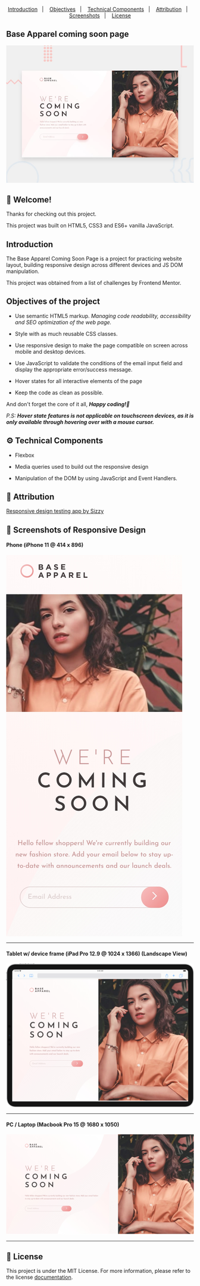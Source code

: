 <p align="center">
  <a href="#introduction">Introduction</a>&nbsp;&nbsp;&nbsp;|&nbsp;&nbsp;&nbsp;
  <a href="#objectives-of-the-project">Objectives</a>&nbsp;&nbsp;&nbsp;|&nbsp;&nbsp;&nbsp;
  <a href="#gear-technical-components">Technical Components</a>&nbsp;&nbsp;&nbsp;|&nbsp;&nbsp;&nbsp;
  <a href="#bookmark-attribution">Attribution</a>&nbsp;&nbsp;&nbsp;|&nbsp;&nbsp;&nbsp;
  <a href="#camera_flash-screenshots-of-responsive-design">Screenshots</a>&nbsp;&nbsp;&nbsp;|&nbsp;&nbsp;&nbsp;
  <a href="#memo-license">License</a>
</p>

## Base Apparel coming soon page

![Design preview for the Base Apparel coming soon page coding challenge](./design/desktop-preview.jpg)

## 👋 Welcome!

Thanks for checking out this project.

This project was built on HTML5, CSS3 and ES6+ vanilla JavaScript.

## Introduction

The Base Apparel Coming Soon Page is a project for practicing website layout, building responsive design across different devices and JS DOM manipulation. 

This project was obtained from a list of challenges by Frontend Mentor.

## Objectives of the project

* Use semantic HTML5 markup. *Managing code readability, accessibility and SEO optimization of the web page.*

* Style with as much reusable CSS classes. 

* Use responsive design to make the page compatible on screen across mobile and desktop devices.

* Use JavaScript to validate the conditions of the email input field and display the appropriate error/success message.

* Hover states for all interactive elements of the page

* Keep the code as clean as possible.

And don't forget the core of it all, _**Happy coding!🚀**_

_P.S:_ _**Hover state features is not applicable on touchscreen devices, as it is only available through hovering over with a mouse cursor.**_

## :gear: Technical Components

* Flexbox

* Media queries used to build out the responsive design

* Manipulation of the DOM by using JavaScript and Event Handlers.

## :bookmark: Attribution

[Responsive design testing app by Sizzy](https://a.paddle.com/v2/click/49831/114619?link=1947/ "Sizzy.co")

## :camera_flash: Screenshots of Responsive Design

#### Phone (iPhone 11 @ 414 x 896)
![Page preview on iPhone 11](./screenshots/iPhone-11_(414x896).png)
<hr />

#### Tablet w/ device frame (iPad Pro 12.9 @ 1024 x 1366) (Landscape View)
![Page preview on iPad Pro 12.9 w/ device frame](./screenshots/iPad-Pro-12.9-landscape-view_(1024x1366).png)
<hr />

#### PC / Laptop (Macbook Pro 15 @ 1680 x 1050)
![Page preview on Macbook Pro 15](./screenshots/Macbook-Pro-15_(1680x1050).png)
<hr />

## :memo: License
This project is under the MIT License. For more information, please refer to the license [documentation](LICENSE).
